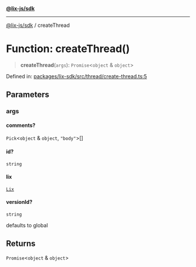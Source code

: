 [**@lix-js/sdk**](../README.md)

***

[@lix-js/sdk](../README.md) / createThread

# Function: createThread()

> **createThread**(`args`): `Promise`\<`object` & `object`\>

Defined in: [packages/lix-sdk/src/thread/create-thread.ts:5](https://github.com/opral/monorepo/blob/3bcc1f95be292671fbdc30a84e807512030f233b/packages/lix-sdk/src/thread/create-thread.ts#L5)

## Parameters

### args

#### comments?

`Pick`\<`object` & `object`, `"body"`\>[]

#### id?

`string`

#### lix

[`Lix`](../type-aliases/Lix.md)

#### versionId?

`string`

defaults to global

## Returns

`Promise`\<`object` & `object`\>
